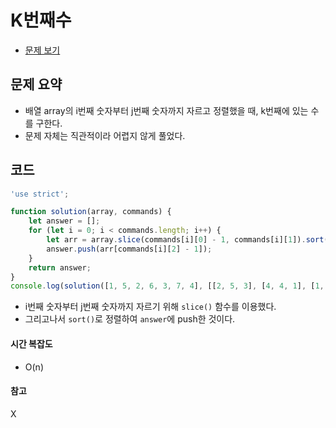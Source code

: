 # K번째수

- [문제 보기](https://programmers.co.kr/learn/courses/30/lessons/42840?language=javascript)

## 문제 요약

- 배열 array의 i번째 숫자부터 j번째 숫자까지 자르고 정렬했을 때, k번째에 있는 수를 구한다.
- 문제 자체는 직관적이라 어렵지 않게 풀었다.

## 코드

```javascript
'use strict';

function solution(array, commands) {
    let answer = [];
    for (let i = 0; i < commands.length; i++) {
        let arr = array.slice(commands[i][0] - 1, commands[i][1]).sort((a, b) => a - b);
        answer.push(arr[commands[i][2] - 1]);
    }
    return answer;
}
console.log(solution([1, 5, 2, 6, 3, 7, 4], [[2, 5, 3], [4, 4, 1], [1, 7, 3]]));
```

- i번째 숫자부터 j번째 숫자까지 자르기 위해 `slice()` 함수를 이용했다.
- 그리고나서 `sort()`로 정렬하여 `answer`에 push한 것이다.

#### 시간 복잡도

- O(n)

#### 참고
X

